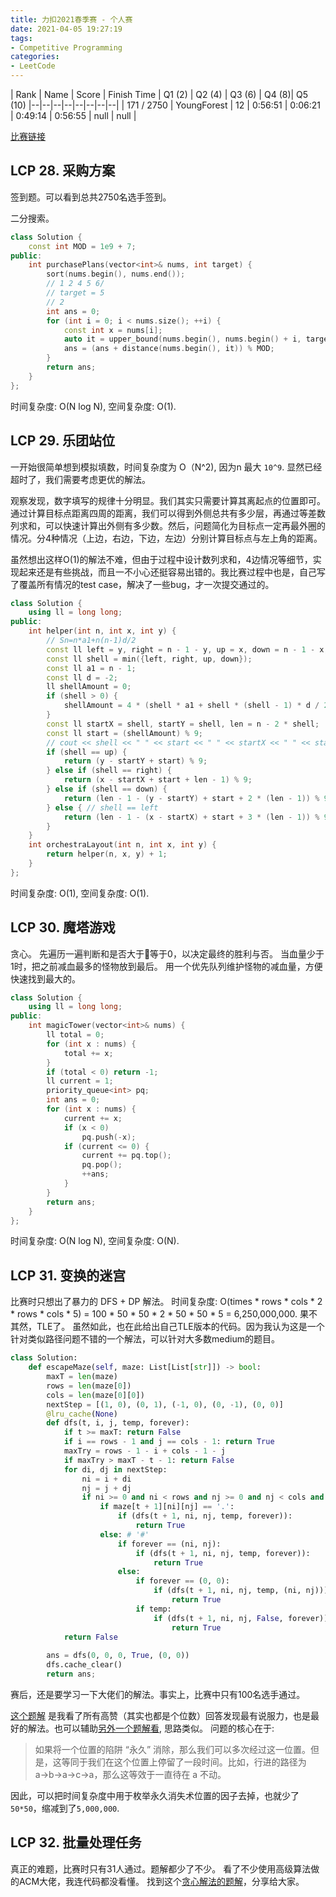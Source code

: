 ```yaml
---
title: 力扣2021春季赛 - 个人赛
date: 2021-04-05 19:27:19
tags:
- Competitive Programming
categories:
- LeetCode
---
```


| Rank |	Name |	Score |	Finish Time | 	Q1 (2) |	Q2 (4) |	Q3 (6) |	Q4 (8)| Q5 (10)
|--|--|--|--|--|--|--|--|
| 171 / 2750 | YoungForest | 12 | 0:56:51 | 0:06:21 | 0:49:14 | 0:56:55 | null | null |

[比赛链接](https://leetcode-cn.com/contest/season/2021-spring/ranking/solo/)

## LCP 28. 采购方案

签到题。可以看到总共2750名选手签到。

二分搜索。

```cpp
class Solution {
    const int MOD = 1e9 + 7;
public:
    int purchasePlans(vector<int>& nums, int target) {
        sort(nums.begin(), nums.end());
        // 1 2 4 5 6/
        // target = 5
        // 2
        int ans = 0;
        for (int i = 0; i < nums.size(); ++i) {
            const int x = nums[i];
            auto it = upper_bound(nums.begin(), nums.begin() + i, target - x);
            ans = (ans + distance(nums.begin(), it)) % MOD;
        }
        return ans;
    }
};
```

时间复杂度: O(N log N),
空间复杂度: O(1).

## LCP 29. 乐团站位

一开始很简单想到模拟填数，时间复杂度为 O（N^2), 因为n 最大 `10^9`. 显然已经超时了，我们需要考虑更优的解法。

观察发现，数字填写的规律十分明显。我们其实只需要计算其离起点的位置即可。通过计算目标点距离四周的距离，我们可以得到外侧总共有多少层，再通过等差数列求和，可以快速计算出外侧有多少数。然后，问题简化为目标点一定再最外圈的情况。分4种情况（上边，右边，下边，左边）分别计算目标点与左上角的距离。

虽然想出这样O(1)的解法不难，但由于过程中设计数列求和，4边情况等细节，实现起来还是有些挑战，而且一不小心还挺容易出错的。我比赛过程中也是，自己写了覆盖所有情况的test case，解决了一些bug，才一次提交通过的。

```cpp
class Solution {
    using ll = long long;
public:
    int helper(int n, int x, int y) {
        // Sn=n*a1+n(n-1)d/2
        const ll left = y, right = n - 1 - y, up = x, down = n - 1 - x;
        const ll shell = min({left, right, up, down});
        const ll a1 = n - 1;
        const ll d = -2;
        ll shellAmount = 0;
        if (shell > 0) {
            shellAmount = 4 * (shell * a1 + shell * (shell - 1) * d / 2);
        }
        const ll startX = shell, startY = shell, len = n - 2 * shell;
        const ll start = (shellAmount) % 9;
        // cout << shell << " " << start << " " << startX << " " << startY << endl;
        if (shell == up) {
            return (y - startY + start) % 9;
        } else if (shell == right) {
            return (x - startX + start + len - 1) % 9;
        } else if (shell == down) {
            return (len - 1 - (y - startY) + start + 2 * (len - 1)) % 9;
        } else { // shell == left
            return (len - 1 - (x - startX) + start + 3 * (len - 1)) % 9;
        }
    }
    int orchestraLayout(int n, int x, int y) {
        return helper(n, x, y) + 1;
    }
};
```

时间复杂度: O(1),
空间复杂度: O(1).

## LCP 30. 魔塔游戏

贪心。
先遍历一遍判断和是否大于等于0，以决定最终的胜利与否。
当血量少于1时，把之前减血最多的怪物放到最后。
用一个优先队列维护怪物的减血量，方便快速找到最大的。

```cpp
class Solution {
    using ll = long long;
public:
    int magicTower(vector<int>& nums) {
        ll total = 0;
        for (int x : nums) {
            total += x;
        }
        if (total < 0) return -1;
        ll current = 1;
        priority_queue<int> pq;
        int ans = 0;
        for (int x : nums) {
            current += x;
            if (x < 0)
                pq.push(-x);
            if (current <= 0) {
                current += pq.top();
                pq.pop();
                ++ans;
            }
        }
        return ans;
    }
};
```

时间复杂度: O(N log N),
空间复杂度: O(N).

## LCP 31. 变换的迷宫

比赛时只想出了暴力的 DFS + DP 解法。
时间复杂度: O(times * rows * cols * 2 * rows * cols * 5) = 100 * 50 * 50 * 2 * 50 * 50 * 5 = 6,250,000,000. 果不其然，TLE了。
虽然如此，也在此给出自己TLE版本的代码。因为我认为这是一个针对类似路径问题不错的一个解法，可以针对大多数medium的题目。

```python
class Solution:
    def escapeMaze(self, maze: List[List[str]]) -> bool:
        maxT = len(maze)
        rows = len(maze[0])
        cols = len(maze[0][0])
        nextStep = [(1, 0), (0, 1), (-1, 0), (0, -1), (0, 0)]
        @lru_cache(None)
        def dfs(t, i, j, temp, forever):
            if t >= maxT: return False
            if i == rows - 1 and j == cols - 1: return True
            maxTry = rows - 1 - i + cols - 1 - j
            if maxTry > maxT - t - 1: return False
            for di, dj in nextStep:
                ni = i + di
                nj = j + dj
                if ni >= 0 and ni < rows and nj >= 0 and nj < cols and t + 1 < maxT:
                    if maze[t + 1][ni][nj] == '.':
                        if (dfs(t + 1, ni, nj, temp, forever)):
                            return True
                    else: # '#'
                        if forever == (ni, nj):
                            if (dfs(t + 1, ni, nj, temp, forever)):
                                return True
                        else:
                            if forever == (0, 0):
                                if (dfs(t + 1, ni, nj, temp, (ni, nj))):
                                    return True
                            if temp:
                                if (dfs(t + 1, ni, nj, False, forever)):
                                    return True
            return False
        
        ans = dfs(0, 0, 0, True, (0, 0))
        dfs.cache_clear()
        return ans;
```

赛后，还是要学习一下大佬们的解法。事实上，比赛中只有100名选手通过。

[这个题解](https://leetcode-cn.com/problems/Db3wC1/solution/ji-yi-hua-sou-suo-si-lu-xiang-jie-by-hal-mmnj/) 是我看了所有高赞（其实也都是个位数）回答发现最有说服力，也是最好的解法。也可以辅助[另外一个题解看](https://leetcode-cn.com/problems/Db3wC1/solution/dong-tai-gui-hua-he-xin-yao-dian-you-hua-gnas/), 思路类似。
问题的核心在于:
>如果将一个位置的陷阱 “永久” 消除，那么我们可以多次经过这一位置。但是，这等同于我们在这个位置上停留了一段时间。比如，行进的路径为 a→b→a→c→a，那么这等效于一直待在 a 不动。

因此，可以把时间复杂度中用于枚举永久消失术位置的因子去掉，也就少了`50*50`，缩减到了`5,000,000`.

## LCP 32. 批量处理任务

真正的难题，比赛时只有31人通过。题解都少了不少。
看了不少使用高级算法做的ACM大佬，我连代码都没看懂。
找到这个[贪心解法的题解](https://leetcode-cn.com/problems/t3fKg1/solution/c-tan-xin-by-zqy1018-03bd/)，分享给大家。